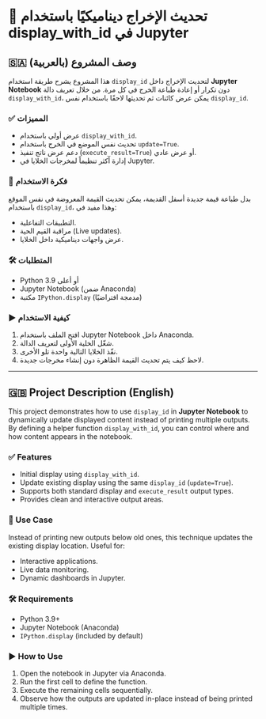 # 🔄 تحديث الإخراج ديناميكيًا باستخدام display_with_id في Jupyter

## 🇸🇦 وصف المشروع (بالعربية)

هذا المشروع يشرح طريقة استخدام `display_id` لتحديث الإخراج داخل **Jupyter Notebook** دون تكرار أو إعادة طباعة الخرج في كل مرة. من خلال تعريف دالة `display_with_id`، يمكن عرض كائنات ثم تحديثها لاحقًا باستخدام نفس `display_id`.

### ✅ المميزات

- عرض أولي باستخدام `display_with_id`.
- تحديث نفس الموضع في الخرج باستخدام `update=True`.
- دعم عرض ناتج تنفيذ (`execute_result=True`) أو عرض عادي.
- إدارة أكثر تنظيماً لمخرجات الخلايا في Jupyter.

### 🧠 فكرة الاستخدام

بدل طباعة قيمة جديدة أسفل القديمة، يمكن تحديث القيمة المعروضة في نفس الموقع باستخدام `display_id`، وهذا مفيد في:

- التطبيقات التفاعلية.
- مراقبة القيم الحية (Live updates).
- عرض واجهات ديناميكية داخل الخلايا.

### 🛠️ المتطلبات

- Python 3.9 أو أعلى
- Jupyter Notebook (ضمن Anaconda)
- مكتبة `IPython.display` (مدمجة افتراضيًا)

### ▶️ كيفية الاستخدام

1. افتح الملف باستخدام Jupyter Notebook داخل Anaconda.
2. شغّل الخلية الأولى لتعريف الدالة.
3. نفّذ الخلايا التالية واحدة تلو الأخرى.
4. لاحظ كيف يتم تحديث القيمة الظاهرة دون إنشاء مخرجات جديدة.

---

## 🇬🇧 Project Description (English)

This project demonstrates how to use `display_id` in **Jupyter Notebook** to dynamically update displayed content instead of printing multiple outputs. By defining a helper function `display_with_id`, you can control where and how content appears in the notebook.

### ✅ Features

- Initial display using `display_with_id`.
- Update existing display using the same `display_id` (`update=True`).
- Supports both standard display and `execute_result` output types.
- Provides clean and interactive output areas.

### 🧠 Use Case

Instead of printing new outputs below old ones, this technique updates the existing display location. Useful for:

- Interactive applications.
- Live data monitoring.
- Dynamic dashboards in Jupyter.

### 🛠️ Requirements

- Python 3.9+
- Jupyter Notebook (Anaconda)
- `IPython.display` (included by default)

### ▶️ How to Use

1. Open the notebook in Jupyter via Anaconda.
2. Run the first cell to define the function.
3. Execute the remaining cells sequentially.
4. Observe how the outputs are updated in-place instead of being printed multiple times.
